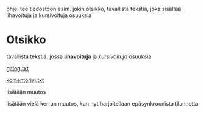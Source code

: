 ohje: tee tiedostoon esim. jokin otsikko, tavallista tekstiä, joka sisältää lihavoituja ja kursivoituja osuuksia

# Otsikko

tavallista tekstiä, jossa **lihavoituja** ja *kursivoituja* osuuksia

[gitlog.txt](https://github.com/akuivan/ot-harjoitustyo/blob/master/laskarit/viikko1/gitlog.txt)

[komentorivi.txt](https://github.com/akuivan/ot-harjoitustyo/blob/master/laskarit/viikko1/komentorivi.txt)


lisätään muutos

lisätään vielä kerran muutos, kun nyt harjoitellaan epäsynkroonista tilannetta